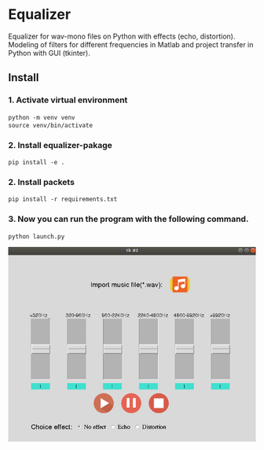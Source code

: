 # Equalizer

Equalizer for wav-mono files on Python with effects (echo, distortion). 
Modeling of filters for different frequencies in Matlab and project transfer in Python with GUI (tkinter).

## Install

### 1. Activate virtual environment

```no-highlight
python -m venv venv
source venv/bin/activate
```
### 2. Install equalizer-pakage

```no-highlight
pip install -e .
```

### 2. Install packets

```no-highlight
pip install -r requirements.txt
```

### 3. Now you can run the program with the following command.

```no-highlight
python launch.py
```

![alt text](uploads/screenshot.png "Screenshot")
